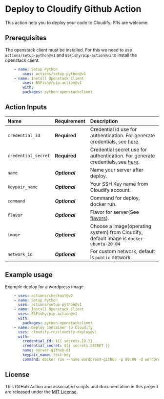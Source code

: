 # Deploy to Cloudify Github Action
This action help you to deploy your code to Cloudify.
PRs are welcome.


## Prerequisites
The openstack client must be installed. For this we need to use `actions/setup-python@v1` and `BSFishy/pip-action@v1` to install the openstack client.
```yaml
    - name: Setup Python
        uses: actions/setup-python@v1
    - name: Install Openstack Client
        uses: BSFishy/pip-action@v1
        with:
        packages: python-openstackclient
```

## Action Inputs
| Name                  | Requirement       | Description |
|:--------------------- |:----------------- |:------------|
| `credential_id` | **Required**      | Credential id use for authentication. For generate credentials, see [here](https://help.cloudify.ro/en/article/generate-application-credentials-for-project-1wlq1za/).
| `credential_secret`         | **Required**      | Credential secret use for authentication. For generate credentials, see [here](https://help.cloudify.ro/en/article/generate-application-credentials-for-project-1wlq1za/).
| `name`             | ***Optional***    | Name your server after deploy.
| `keypair_name`      | ***Optional***    | Your SSH Key name from Cloudify account.
| `command`           | ***Optional***    | Command for deploy, docker run.
| `flavor`           | ***Optional***    | Flavor for server(See [flavors](https://cloudify.ro/pricing/cloud-vps)).
| `image`           | ***Optional***    | Choose a image(operating system) from Cloudify, default image is `docker-ubuntu-20.04` 
| `network_id`           | ***Optional***    | For custom network, default is `public` network.

## Example usage
Example deploy for a wordpress image.

```yaml
    - uses: actions/checkout@v2
    - name: Setup Python
      uses: actions/setup-python@v1
    - name: Install Openstack Client
      uses: BSFishy/pip-action@v1
      with:
        packages: python-openstackclient
    - name: Deploy Container to Cloudify
      uses: cloudify-ro/cloudify-deploy@v1
      with: 
        credential_id: ${{ secrets.ID }}
        credential_secret: ${{ secrets.SECRET }}
        name: server-github-01
        keypair_name: test-key
        command: docker run --name wordpress-github -p 80:80 -d wordpress
```

## License
This GitHub Action and associated scripts and documentation in this project are released under the [MIT License](https://github.com/cloudify-ro/cloudify-deploy/blob/main/LICENSE).






